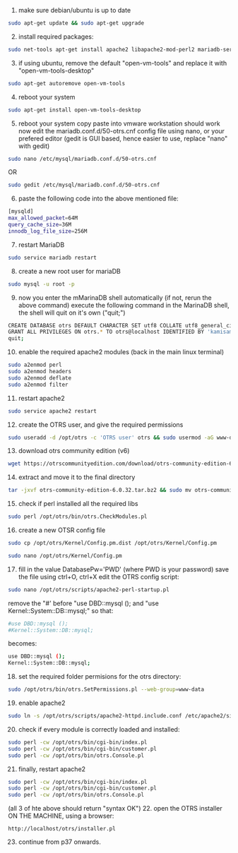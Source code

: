 1) make sure debian/ubuntu is up to date
```bash
sudo apt-get update && sudo apt-get upgrade
```
2. install required packages:
```bash
sudo net-tools apt-get install apache2 libapache2-mod-perl2 mariadb-server libdatetime-perl libcrypt-eksblowfish-perl libcrypt-ssleay-perl libgd-graph-perl libapache-dbi-perl libsoap-lite-perl libarchive-zip-perl libgd-text-perl libnet-dns-perl libpdf-api2-perl libauthen-ntlm-perl libdbd-odbc-perl libjson-xs-perl libyaml-libyaml-perl libxml-libxml-perl libencode-hanextra-perl libxml-libxslt-perl libpdf-api2-simple-perl libmail-imapclient-perl libtemplate-perl libtext-csv-xs-perl libdbd-pg-perl libapache2-mod-perl2 libtemplate-perl libnet-dns-perl libnet-ldap-perl libio-socket-ssl-perl libmoo-perl libdbd-mysql-perl -y
```
3. if using ubuntu, remove the default "open-vm-tools" and replace it with "open-vm-tools-desktop"
```bash
sudo apt-get autoremove open-vm-tools
```
4. reboot your system
```bash
sudo apt-get install open-vm-tools-desktop
```
5. reboot your system
copy paste into vmware workstation should work now
edit the mariadb.conf.d/50-otrs.cnf config file using nano, or your prefered editor (gedit is GUI based, hence easier to use, replace "nano" with gedit)
```bash
sudo nano /etc/mysql/mariadb.conf.d/50-otrs.cnf
```
OR
```bash
sudo gedit /etc/mysql/mariadb.conf.d/50-otrs.cnf
```
6. paste the following code into the above mentioned file:
```bash
[mysqld]
max_allowed_packet=64M
query_cache_size=36M
innodb_log_file_size=256M
```
7. restart MariaDB
```bash
sudo service mariadb restart
```
8. create a new root user for mariaDB
```bash
sudo mysql -u root -p
```
9. now you enter the mMarinaDB shell automatically (if not, rerun the above command)
execute the following command in the MarinaDB shell, the shell will quit on it's own ("quit;")
```bash
CREATE DATABASE otrs DEFAULT CHARACTER SET utf8 COLLATE utf8_general_ci; 
GRANT ALL PRIVILEGES ON otrs.* TO otrs@localhost IDENTIFIED BY 'kamisama123';
quit;
```
10. enable the required apache2 modules (back in the main linux terminal)
```bash
sudo a2enmod perl
sudo a2enmod headers
sudo a2enmod deflate
sudo a2enmod filter
```
11. restart apache2
```bash
sudo service apache2 restart
```
12. create the OTRS user, and give the required permissions
```bash
sudo useradd -d /opt/otrs -c 'OTRS user' otrs && sudo usermod -aG www-data otrs
```
13. download otrs community edition (v6)
```bash
wget https://otrscommunityedition.com/download/otrs-community-edition-6.0.32.tar.bz2
```
14. extract and move it to the final directory
```bash
tar -jxvf otrs-community-edition-6.0.32.tar.bz2 && sudo mv otrs-community-edition-6.0.32 /opt/otrs
```
15. check if perl installed all the required libs
```bash
sudo perl /opt/otrs/bin/otrs.CheckModules.pl
```
16. create a new OTSR config file
```bash
sudo cp /opt/otrs/Kernel/Config.pm.dist /opt/otrs/Kernel/Config.pm
```
```bash
sudo nano /opt/otrs/Kernel/Config.pm
```
17. fill in the value DatabasePw='PWD' (where PWD is your password)
save the file using ctrl+O, ctrl+X
edit the OTRS config script:
```bash
sudo nano /opt/otrs/scripts/apache2-perl-startup.pl
```
remove the "#' before "use DBD::mysql ();  and "use Kernel::System::DB::mysql;"
so that:
```bash
#use DBD::mysql ();
#Kernel::System::DB::mysql;
```
becomes:
```bash
use DBD::mysql ();
Kernel::System::DB::mysql;
```
18. set the required folder permisions for the otrs directory:
```bash
sudo /opt/otrs/bin/otrs.SetPermissions.pl --web-group=www-data
```
19. enable apache2
```bash
sudo ln -s /opt/otrs/scripts/apache2-httpd.include.conf /etc/apache2/sites-enabled/otrs.conf
```
20. check if every module is correctly loaded and installed:
```bash
sudo perl -cw /opt/otrs/bin/cgi-bin/index.pl 
sudo perl -cw /opt/otrs/bin/cgi-bin/customer.pl
sudo perl -cw /opt/otrs/bin/otrs.Console.pl
```
21. finally, restart apache2
```bash
sudo perl -cw /opt/otrs/bin/cgi-bin/index.pl
sudo perl -cw /opt/otrs/bin/cgi-bin/customer.pl
sudo perl -cw /opt/otrs/bin/otrs.Console.pl
```
(all 3 of hte above should return "syntax OK")
22. open the OTRS installer ON THE MACHINE, using a browser:
```html5
http://localhost/otrs/installer.pl
```
23. continue from p37 onwards.
